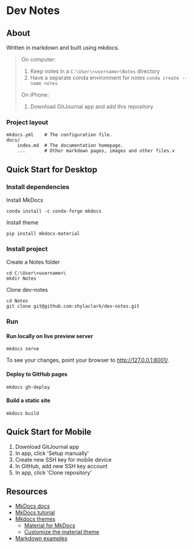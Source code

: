 # Dev Notes

## About

Written in markdown and built using mkdocs.


> On computer:
> 1. Keep notes in a `C:\User\<username>\Notes` directory
> 1. Have a separate conda environment for notes `conda create --name notes`
>
> On iPhone:
> 1. Download GitJournal app and add this repository


### Project layout

    mkdocs.yml    # The configuration file.
    docs/
        index.md  # The documentation homepage.
        ...       # Other markdown pages, images and other files.v

## Quick Start for Desktop

### Install dependencies

Install MkDocs
```
conda install -c conda-forge mkdocs
```

Install theme
```
pip install mkdocs-material
```

### Install project

Create a Notes folder
```
cd C:\User\<username>\
mkdir Notes
```

Clone dev-notes
```
cd Notes
git clone git@github.com:shylaclark/dev-notes.git
```

### Run

#### Run locally on live preview server
```
mkdocs serve
```
To see your changes, point your browser to http://127.0.0.1:8001/.

#### Deploy to GitHub pages
```
mkdocs gh-deploy
```

#### Build a static site
```
mkdocs build
```

## Quick Start for Mobile
1. Download GitJournal app
1. In app, click 'Setup manually'
1. Create new SSH key for mobile device
1. In GitHub, add new SSH key account
1. In app, click 'Clone repository'

## Resources
* [MkDocs docs](https://www.mkdocs.org/)
* [MkDocs tutorial](https://romandc.com/techtalk-mkdocs/)
* [Mkdocs themes](https://github.com/mkdocs/mkdocs/wiki/MkDocs-Themes)
  * [Material for MkDocs](https://github.com/squidfunk/mkdocs-material)
  * [Customize the material theme](https://squidfunk.github.io/mkdocs-material/customization/)
* [Markdown examples](http://www.unexpected-vortices.com/sw/rippledoc/quick-markdown-example.html)
